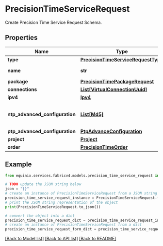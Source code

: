 # PrecisionTimeServiceRequest

Create Precision Time Service Request Schema.

## Properties

Name | Type | Description | Notes
------------ | ------------- | ------------- | -------------
**type** | [**PrecisionTimeServiceRequestType**](PrecisionTimeServiceRequestType.md) |  | 
**name** | **str** | Precision Time Service name. | 
**package** | [**PrecisionTimePackageRequest**](PrecisionTimePackageRequest.md) |  | 
**connections** | [**List[VirtualConnectionUuid]**](VirtualConnectionUuid.md) |  | 
**ipv4** | [**Ipv4**](Ipv4.md) |  | 
**ntp_advanced_configuration** | [**List[Md5]**](Md5.md) | NTP Advanced configuration - MD5 Authentication. | [optional] 
**ptp_advanced_configuration** | [**PtpAdvanceConfiguration**](PtpAdvanceConfiguration.md) |  | [optional] 
**project** | [**Project**](Project.md) |  | [optional] 
**order** | [**PrecisionTimeOrder**](PrecisionTimeOrder.md) |  | [optional] 

## Example

```python
from equinix.services.fabricv4.models.precision_time_service_request import PrecisionTimeServiceRequest

# TODO update the JSON string below
json = "{}"
# create an instance of PrecisionTimeServiceRequest from a JSON string
precision_time_service_request_instance = PrecisionTimeServiceRequest.from_json(json)
# print the JSON string representation of the object
print(PrecisionTimeServiceRequest.to_json())

# convert the object into a dict
precision_time_service_request_dict = precision_time_service_request_instance.to_dict()
# create an instance of PrecisionTimeServiceRequest from a dict
precision_time_service_request_form_dict = precision_time_service_request.from_dict(precision_time_service_request_dict)
```
[[Back to Model list]](../README.md#documentation-for-models) [[Back to API list]](../README.md#documentation-for-api-endpoints) [[Back to README]](../README.md)



